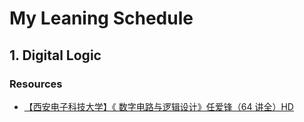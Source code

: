 # My Leaning Schedule

## 1. Digital Logic

### Resources

- [【西安电子科技大学】《 数字电路与逻辑设计》任爱锋（64 讲全）HD](https://www.bilibili.com/video/BV1NE411r7dr?p=5)
